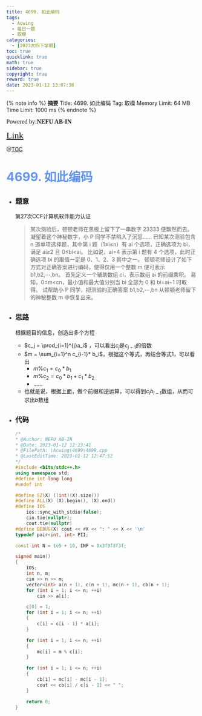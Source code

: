 ```yaml
---
title: 4699. 如此编码
tags:
  - Acwing
  - 每日一题
  - 取模
categories:
  - [2023大四下学期]
toc: true
quicklink: true
math: true
sidebar: true
copyright: true
reward: true
date: 2023-01-12 13:07:38
---
```



{% note info %}
**摘要**
Title: 4699. 如此编码
Tag: 取模
Memory Limit: 64 MB
Time Limit: 1000 ms
{% endnote %}
<!-- more -->

<font size=3 face=楷体>Powered by:**NEFU AB-IN**</font>

<font color=#FFA500 size=5 face=楷体>[Link](https://www.acwing.com/problem/content/4702/)</font>

@[TOC](文章目录)

# <font color=#6495ED size=6>4699. 如此编码</font>

* ## <font size=4 face=粗体>题意</font>

  第27次CCF计算机软件能力认证
  >某次测验后，顿顿老师在黑板上留下了一串数字 23333 便飘然而去。
  >凝望着这个神秘数字，小 P 同学不禁陷入了沉思……
  >已知某次测验包含 n 道单项选择题，其中第 i 题（1≤i≤n）有 ai 个选项，正确选项为 bi，满足 ai≥2 且 0≤bi<ai。
  >比如说，ai=4 表示第 i 题有 4 个选项，此时正确选项 bi 的取值一定是 0、1、2、3 其中之一。
  >顿顿老师设计了如下方式对正确答案进行编码，使得仅用一个整数 m 便可表示 b1,b2,⋯,bn。
  >首先定义一个辅助数组 ci，表示数组 ai 的前缀乘积。
  >易知，0≤m<cn，最小值和最大值分别当 bi 全部为 0 和 bi=ai−1 时取得。
  >试帮助小 P 同学，把测验的正确答案 b1,b2,⋯,bn 从顿顿老师留下的神秘整数 m 中恢复出来。

* ## <font size=4 face=粗体>思路</font>

  根据题目的信息，创造出多个方程
  * $c_j = \prod_{i=1}^{j}a_i$ ，可以看出$c_j$是$c_{j-1}$的倍数
  * $m = \sum_{i=1}^n c_{i-1}* b_i$，根据这个等式，再结合等式1，可以看出
  	* 	 $m\%c_1 = c_0*b_1$
  	 * 	 $m\%c_2 = c_0*b_1 + c_1*b_2$
  	 * ……
  *  也就是说，根据上面，做个前缀和逆运算，可以得到$c_i b_{i-1}$数组，从而可求出$b$数组

* ## <font size=4 face=粗体>代码</font>

  ```cpp
  /*
  * @Author: NEFU AB-IN
  * @Date: 2023-01-12 12:23:41
  * @FilePath: \Acwing\4699\4699.cpp
  * @LastEditTime: 2023-01-12 12:47:52
  */
  #include <bits/stdc++.h>
  using namespace std;
  #define int long long
  #undef int

  #define SZ(X) ((int)(X).size())
  #define ALL(X) (X).begin(), (X).end()
  #define IOS                                                                                                            \
      ios::sync_with_stdio(false);                                                                                       \
      cin.tie(nullptr);                                                                                                  \
      cout.tie(nullptr)
  #define DEBUG(X) cout << #X << ": " << X << '\n'
  typedef pair<int, int> PII;

  const int N = 1e5 + 10, INF = 0x3f3f3f3f;

  signed main()
  {
      IOS;
      int n, m;
      cin >> n >> m;
      vector<int> a(n + 1), c(n + 1), mc(n + 1), cb(n + 1);
      for (int i = 1; i <= n; ++i)
          cin >> a[i];

      c[0] = 1;
      for (int i = 1; i <= n; ++i)
      {
          c[i] = c[i - 1] * a[i];
      }

      for (int i = 1; i <= n; ++i)
      {
          mc[i] = m % c[i];
      }

      for (int i = 1; i <= n; ++i)
      {
          cb[i] = mc[i] - mc[i - 1];
          cout << cb[i] / c[i - 1] << " ";
      }

      return 0;
  }
  ```